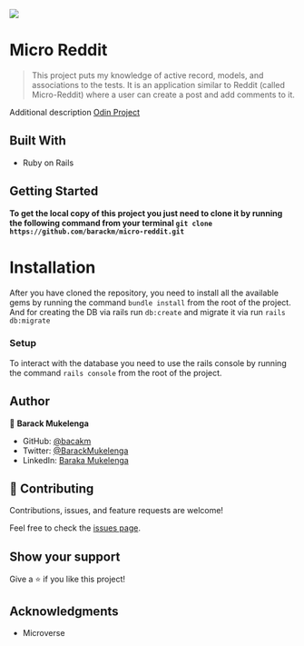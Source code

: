 ![](https://img.shields.io/badge/Microverse-blueviolet)

# Micro Reddit

> This project puts my knowledge of active record, models, and associations to the tests. It is an application similar to Reddit (called Micro-Reddit) where a user can create a post and add comments to it.

Additional description [Odin Project](https://www.theodinproject.com/paths/full-stack-ruby-on-rails/courses/ruby-on-rails/lessons/building-with-active-record-ruby-on-rails)

## Built With

- Ruby on Rails

## Getting Started

**To get the local copy of this project you just need to clone it by running the following command from your terminal `git clone https://github.com/barackm/micro-reddit.git`**

# Installation

After you have cloned the repository, you need to install all the available gems by running the command `bundle install` from the root of the project.
And for creating the DB via rails run `db:create` and migrate it via run `rails db:migrate`

### Setup

To interact with the database you need to use the rails console by running the command `rails console` from the root of the project.

## Author

👤 **Barack Mukelenga**

- GitHub: [@bacakm](https://github.com/barackm)
- Twitter: [@BarackMukelenga](https://twitter.com/BarackMukelenga)
- LinkedIn: [Baraka Mukelenga](https://www.linkedin.com/in/baraka-mukelenga/)

## 🤝 Contributing

Contributions, issues, and feature requests are welcome!

Feel free to check the [issues page](https://github.com/barackm/micro-reddit/issues).

## Show your support

Give a ⭐️ if you like this project!

## Acknowledgments

- Microverse
